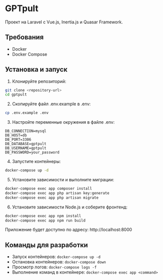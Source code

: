 # GPTpult

Проект на Laravel с Vue.js, Inertia.js и Quasar Framework.

## Требования

- Docker
- Docker Compose

## Установка и запуск

1. Клонируйте репозиторий:
```bash
git clone <repository-url>
cd gptpult
```

2. Скопируйте файл .env.example в .env:
```bash
cp .env.example .env
```

3. Настройте переменные окружения в файле .env:
```
DB_CONNECTION=mysql
DB_HOST=db
DB_PORT=3306
DB_DATABASE=gptpult
DB_USERNAME=gptpult
DB_PASSWORD=your_password
```

4. Запустите контейнеры:
```bash
docker-compose up -d
```

5. Установите зависимости и выполните миграции:
```bash
docker-compose exec app composer install
docker-compose exec app php artisan key:generate
docker-compose exec app php artisan migrate
```

6. Установите зависимости Node.js и соберите фронтенд:
```bash
docker-compose exec app npm install
docker-compose exec app npm run build
```

Приложение будет доступно по адресу: http://localhost:8000

## Команды для разработки

- Запуск контейнеров: `docker-compose up -d`
- Остановка контейнеров: `docker-compose down`
- Просмотр логов: `docker-compose logs -f`
- Выполнение команд в контейнере: `docker-compose exec app <command>`
